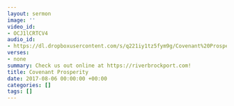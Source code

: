 ```yaml
---
layout: sermon
image: ''
video_id:
- OCJ1lCRTCV4
audio_id:
- https://dl.dropboxusercontent.com/s/q221iy1tz5fym9g/Covenant%20Prosperity.mp3?dl=0
verses:
- none
summary: Check us out online at https://riverbrockport.com!
title: Covenant Prosperity
date: 2017-08-06 00:00:00 +00:00
categories: []
tags: []
---
```


